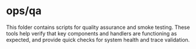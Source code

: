 # ops/qa

This folder contains scripts for quality assurance and smoke testing. These tools help verify that key components and handlers are functioning as expected, and provide quick checks for system health and trace validation.